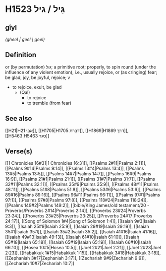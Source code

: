 # H1523 גִּיל / גיל

## gîyl

_(gheel | ɡeel | ɡeel)_

## Definition

or (by permutation) גּוּל; a primitive root; properly, to spin round (under the influence of any violent emotion), i.e., usually rejoice, or (as cringing) fear; be glad, joy, be joyful, rejoice; v

- to rejoice, exult, be glad
  - (Qal)
    - to rejoice
    - to tremble (from fear)

## See also

[[H21|H21 אבי]], [[H1705|H1705 דברת]], [[H1869|H1869 דרך]], [[H5463|H5463 סגר]]

## Verse(s)

[[1 Chronicles 16#31|1 Chronicles 16:31]], [[Psalms 2#11|Psalms 2:11]], [[Psalms 9#14|Psalms 9:14]], [[Psalms 13#4|Psalms 13:4]], [[Psalms 13#5|Psalms 13:5]], [[Psalms 14#7|Psalms 14:7]], [[Psalms 16#9|Psalms 16:9]], [[Psalms 21#1|Psalms 21:1]], [[Psalms 31#7|Psalms 31:7]], [[Psalms 32#11|Psalms 32:11]], [[Psalms 35#9|Psalms 35:9]], [[Psalms 48#11|Psalms 48:11]], [[Psalms 51#8|Psalms 51:8]], [[Psalms 53#6|Psalms 53:6]], [[Psalms 89#16|Psalms 89:16]], [[Psalms 96#11|Psalms 96:11]], [[Psalms 97#1|Psalms 97:1]], [[Psalms 97#8|Psalms 97:8]], [[Psalms 118#24|Psalms 118:24]], [[Psalms 149#2|Psalms 149:2]], [[bible/King James/old testament/20 - Proverbs/Proverbs 2#14|Proverbs 2:14]], [[Proverbs 23#24|Proverbs 23:24]], [[Proverbs 23#25|Proverbs 23:25]], [[Proverbs 24#17|Proverbs 24:17]], [[Song of Solomon 1#4|Song of Solomon 1:4]], [[Isaiah 9#3|Isaiah 9:3]], [[Isaiah 25#9|Isaiah 25:9]], [[Isaiah 29#19|Isaiah 29:19]], [[Isaiah 35#1|Isaiah 35:1]], [[Isaiah 35#2|Isaiah 35:2]], [[Isaiah 41#16|Isaiah 41:16]], [[Isaiah 49#13|Isaiah 49:13]], [[Isaiah 61#10|Isaiah 61:10]], [[Isaiah 65#18|Isaiah 65:18]], [[Isaiah 65#19|Isaiah 65:19]], [[Isaiah 66#10|Isaiah 66:10]], [[Hosea 10#5|Hosea 10:5]], [[Joel 2#21|Joel 2:21]], [[Joel 2#23|Joel 2:23]], [[Habakkuk 1#15|Habakkuk 1:15]], [[Habakkuk 3#18|Habakkuk 3:18]], [[Zephaniah 3#17|Zephaniah 3:17]], [[Zechariah 9#9|Zechariah 9:9]], [[Zechariah 10#7|Zechariah 10:7]]